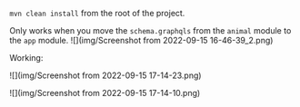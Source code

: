 `mvn clean install` from the root of the project.


Only works when you move the `schema.graphqls` from the `animal` module to the `app` module.
![](img/Screenshot from 2022-09-15 16-46-39_2.png)

Working:

![](img/Screenshot from 2022-09-15 17-14-23.png)

![](img/Screenshot from 2022-09-15 17-14-10.png)

